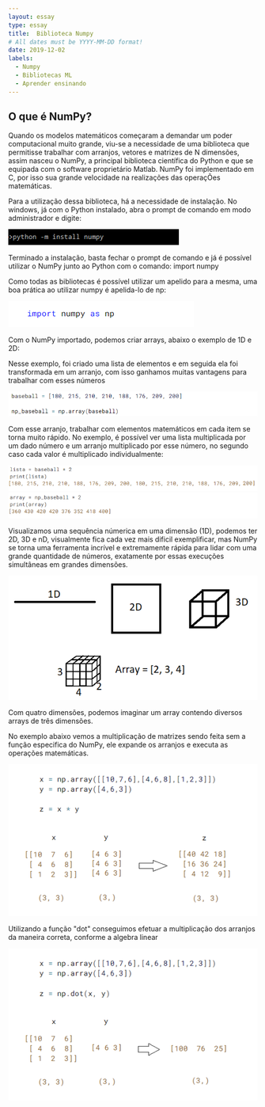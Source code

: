 ```yaml
---
layout: essay
type: essay
title:  Biblioteca Numpy
# All dates must be YYYY-MM-DD format!
date: 2019-12-02
labels:
  - Numpy
  - Bibliotecas ML
  - Aprender ensinando
---
```



## O que é NumPy?

<p>Quando os modelos matemáticos começaram a demandar um poder computacional muito grande, viu-se a necessidade de uma biblioteca que permitisse trabalhar com arranjos, vetores e matrizes de N dimensões, assim nasceu o NumPy, a principal biblioteca científica do Python e que se equipada com o software proprietário Matlab. NumPy foi implementado em C, por isso sua grande velocidade na realizações das operaçÕes matemáticas.</p>

<p>Para a utilização dessa biblioteca, há a necessidade de instalação. No windows, já com o Python instalado, abra o prompt de comando em modo administrador e digite: </p>

<img class="ui fluid medium image" src="../images/numpy4.png">

<p>Terminado a instalação, basta fechar o prompt de comando e já é possível utilizar o NumPy junto ao Python com o comando: import numpy</p>

<p>Como todas as bibliotecas é possível utilizar um apelido para a mesma, uma boa prática ao utilizar numpy é apelida-lo de np:</p>
	
<img class="ui fluid medium image" src="../images/importnumpy.png">

<p>Com o NumPy importado, podemos criar arrays, abaixo o exemplo de 1D e 2D:</p>

<p>Nesse exemplo, foi criado uma lista de elementos e em seguida ela foi transformada em um arranjo, com isso ganhamos muitas vantagens para trabalhar com esses números</p>

<img class="ui fluid image" src="../images/numpy1.png">
	
<p>Com esse arranjo, trabalhar com elementos matemáticos em cada item se torna muito rápido. No exemplo, é possível ver uma lista multiplicada por um dado número e um arranjo multiplicado por esse número, no segundo caso cada valor é multiplicado individualmente:</p>

<img class="ui fluid image" src="../images/numpy2.png">
	
<img class="ui fluid image" src="../images/numpy3.png">

<p>Visualizamos uma sequência númerica em uma dimensão (1D), podemos ter 2D, 3D e nD, visualmente fica cada vez mais dificil exemplificar, mas NumPy se torna uma ferramenta incrível e extremamente rápida para lidar com uma grande quantidade de números, exatamente por essas execuções simultâneas em grandes dimensões.</p>

<img class="ui fluid image" src="../images/numpy5.png">

<p>Com quatro dimensões, podemos imaginar um array contendo diversos arrays de três dimensões.</p>

<p>No exemplo abaixo vemos a multiplicação de matrizes sendo feita sem a função especifica do NumPy, ele expande os arranjos e executa as operações matemáticas.</p>

<img class="ui fluid image" src="../images/numpy6.png">

<p>Utilizando a função "dot" conseguimos efetuar a multiplicação dos arranjos da maneira correta, conforme a algebra linear</p>

<img class="ui fluid image" src="../images/numpy7.png">

	









